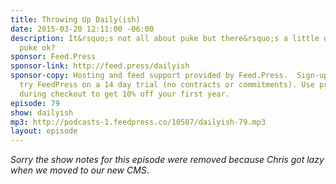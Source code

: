 ```yaml
---
title: Throwing Up Daily(ish)
date: 2015-03-20 12:11:00 -06:00
description: It&rsquo;s not all about puke but there&rsquo;s a little discussion of
  puke ok?
sponsor: Feed.Press
sponsor-link: http://feed.press/dailyish
sponsor-copy: Hosting and feed support provided by Feed.Press.  Sign-up today and
  try FeedPress on a 14 day trial (no contracts or commitments). Use promo code "dailyish"
  during checkout to get 10% off your first year.
episode: 79
show: dailyish
mp3: http://podcasts-1.feedpress.co/10587/dailyish-79.mp3
layout: episode
---
```


<em>Sorry the show notes for this episode were removed because Chris got lazy when we moved to our new CMS</em>.

